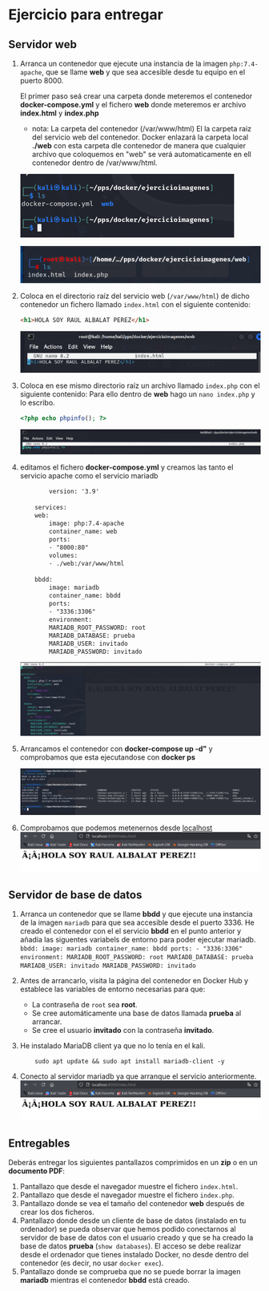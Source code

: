 # Ejercicio para entregar

## Servidor web

1. Arranca un contenedor que ejecute una instancia de la imagen `php:7.4-apache`, que se llame **web** y que sea accesible desde tu equipo en el puerto 8000.
     
     El primer paso seá crear  una carpeta donde meteremos el contenedor **docker-compose.yml** y el fichero **web** donde meteremos er archivo **index.html** y **index.php**
     - nota: La carpeta del contenedor (/var/www/html) El la carpeta raiz del servicio web del contenedor. Docker enlazará la carpeta local **./web** con esta carpeta dle contenedor de manera que cualquier archivo que coloquemos en "web" se verá automaticamente en ell contenedor dentro de /var/www/html. 


    ![](imagenes/imagenesACT2/imagen1.png)

    ![](imagenes/imagenesACT2/imagen2.png)

2. Coloca en el directorio raíz del servicio web (`/var/www/html`) de dicho contenedor un fichero llamado `index.html` con el siguiente contenido:

    ```html
    <h1>HOLA SOY RAUL ALBALAT PEREZ</h1>
    ```
    ![](imagenes/imagenesACT2/imagen3.png)  
   

3. Coloca en ese mismo directorio raíz un archivo llamado `index.php` con el siguiente contenido:
     Para ello  dentro de **web**  hago un `nano index.php` y lo escribo.

    ```php
    <?php echo phpinfo(); ?>
    ```
    ![](imagenes/imagenesACT2/imagen4.png) 

4. editamos el fichero **docker-compose.yml** y creamos las tanto el servicio apache como el servicio mariadb

    ```
            version: '3.9'

        services:
        web:
            image: php:7.4-apache
            container_name: web
            ports:
            - "8000:80"
            volumes:
            - ./web:/var/www/html

        bbdd:
            image: mariadb
            container_name: bbdd
            ports:
            - "3336:3306"
            environment:
            MARIADB_ROOT_PASSWORD: root
            MARIADB_DATABASE: prueba
            MARIADB_USER: invitado
            MARIADB_PASSWORD: invitado
    ```
    ![](imagenes/imagenesACT2/imagen6.png) 

5. Arrancamos el contenedor con  **docker-compose up -d"** y comprobamos que esta ejecutandose con **docker ps** 

    ![](imagenes/imagenesACT2/imagen7.png)
6. Comprobamos que podemos metenernos desde  [localhost](http://localhost:8000/index.html)
    ![](imagenes/imagenesACT2/imagen8.png)
   


## Servidor de base de datos

1. Arranca un contenedor que se llame **bbdd** y que ejecute una instancia de la imagen `mariadb` para que sea accesible desde el puerto 3336.
   He creado el contenedor con el el servicio **bbdd** en el punto anterior y añadía las siguentes variabels de entorno para poder ejecutar mariadb.
       ```
        bbdd:
            image: mariadb
            container_name: bbdd
            ports:
            - "3336:3306"
            environment:
            MARIADB_ROOT_PASSWORD: root
            MARIADB_DATABASE: prueba
            MARIADB_USER: invitado
            MARIADB_PASSWORD: invitado
       ```
    
2. Antes de arrancarlo, visita la página del contenedor en Docker Hub y establece las variables de entorno necesarias para que:

    - La contraseña de `root` sea **root**.
    - Se cree automáticamente una base de datos llamada **prueba** al arrancar.
    - Se cree el usuario **invitado** con la contraseña **invitado**.

3. He instalado MariaDB client ya que no lo tenía en el kali.
    ```
        sudo apt update && sudo apt install mariadb-client -y
    ```
4. Conecto al servidor mariadb ya que arranque el servicio anteriormente.
        ![](imagenes/imagenesACT2/imagen8.png)
    

## Entregables

Deberás entregar los siguientes pantallazos comprimidos en un **zip** o en un **documento PDF**:

1. Pantallazo que desde el navegador muestre el fichero `index.html`.
2. Pantallazo que desde el navegador muestre el fichero `index.php`.
3. Pantallazo donde se vea el tamaño del contenedor **web** después de crear los dos ficheros.
4. Pantallazo donde desde un cliente de base de datos (instalado en tu ordenador) se pueda observar que hemos podido conectarnos al servidor de base de datos con el usuario creado y que se ha creado la base de datos **prueba** (`show databases`). El acceso se debe realizar desde el ordenador que tienes instalado Docker, no desde dentro del contenedor (es decir, no usar `docker exec`).
5. Pantallazo donde se comprueba que no se puede borrar la imagen **mariadb** mientras el contenedor **bbdd** está creado.
